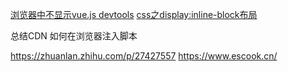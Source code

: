 
[浏览器中不显示vue.js devtools](https://blog.csdn.net/wangjun5159/article/details/112707395)
[css之display:inline-block布局](https://blog.csdn.net/li_970408/article/details/125849529)


总结CDN
如何在浏览器注入脚本

https://zhuanlan.zhihu.com/p/27427557
https://www.escook.cn/
